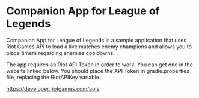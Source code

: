 # Companion App for League of Legends

Companion App for League of Legends is a sample application that uses Riot Games API to load a live matches enemy champions and allows you to place timers regarding enemies cooldowns.


The app requires an Riot API Token in order to work. You can get one in the website linked below. You should place the API Token in gradle.properties file, replacing the RiotAPIKey variable.

https://developer.riotgames.com/apis
